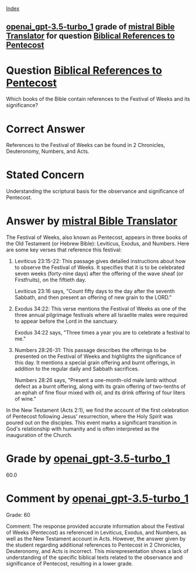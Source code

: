 
[Index](../../../../index.md)
## [openai_gpt-3.5-turbo_1](../../../grading_models/openai_gpt-3.5-turbo_1.md) grade of [mistral Bible Translator](../../../answering_models/mistral_Bible_Translator.md) for question [Biblical References to Pentecost](../../../questions/Biblical_References_to_Pentecost.md)

# Question [Biblical References to Pentecost](../../../questions/Biblical_References_to_Pentecost.md)
Which books of the Bible contain references to the Festival of Weeks and its significance?

# Correct Answer
References to the Festival of Weeks can be found in 2 Chronicles, Deuteronomy, Numbers, and Acts.

# Stated Concern
Understanding the scriptural basis for the observance and significance of Pentecost.

# Answer by [mistral Bible Translator](../../../answering_models/mistral_Bible_Translator.md)
 The Festival of Weeks, also known as Pentecost, appears in three books of the Old Testament (or Hebrew Bible): Leviticus, Exodus, and Numbers. Here are some key verses that reference this festival:

1. Leviticus 23:15-22: This passage gives detailed instructions about how to observe the Festival of Weeks. It specifies that it is to be celebrated seven weeks (forty-nine days) after the offering of the wave sheaf (or Firstfruits), on the fiftieth day.

   Leviticus 23:16 says, "Count fifty days to the day after the seventh Sabbath, and then present an offering of new grain to the LORD."

2. Exodus 34:22: This verse mentions the Festival of Weeks as one of the three annual pilgrimage festivals where all Israelite males were required to appear before the Lord in the sanctuary.

   Exodus 34:22 says, "Three times a year you are to celebrate a festival to me."

3. Numbers 28:26-31: This passage describes the offerings to be presented on the Festival of Weeks and highlights the significance of this day. It mentions a special grain offering and burnt offerings, in addition to the regular daily and Sabbath sacrifices.

   Numbers 28:26 says, "Present a one-month-old male lamb without defect as a burnt offering, along with its grain offering of two-tenths of an ephah of fine flour mixed with oil, and its drink offering of four liters of wine."

In the New Testament (Acts 2:1), we find the account of the first celebration of Pentecost following Jesus' resurrection, where the Holy Spirit was poured out on the disciples. This event marks a significant transition in God's relationship with humanity and is often interpreted as the inauguration of the Church.

# Grade by [openai_gpt-3.5-turbo_1](../../../grading_models/openai_gpt-3.5-turbo_1.md)
60.0

# Comment by [openai_gpt-3.5-turbo_1](../../../grading_models/openai_gpt-3.5-turbo_1.md)
Grade: 60

Comment: The response provided accurate information about the Festival of Weeks (Pentecost) as referenced in Leviticus, Exodus, and Numbers, as well as the New Testament account in Acts. However, the answer given by the student regarding additional references to Pentecost in 2 Chronicles, Deuteronomy, and Acts is incorrect. This misrepresentation shows a lack of understanding of the specific biblical texts related to the observance and significance of Pentecost, resulting in a lower grade.
